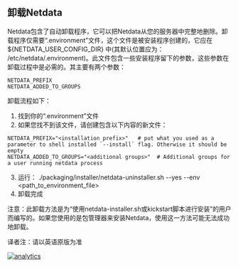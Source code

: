 ## 卸载Netdata

Netdata包含了自动卸载程序，它可以把Netdata从您的服务器中完整地删除。卸载程序仅需要“.environment”文件，这个文件是被安装程序创建的，它应在${NETDATA_USER_CONFIG_DIR} 中(其默认位置应为： /etc/netdata/.environment)。此文件包含一些安装程序留下的参数，这些参数在卸载过程中是必需的。其主要有两个参数：
```
NETDATA_PREFIX
NETDATA_ADDED_TO_GROUPS
```

卸载流程如下：

1. 找到你的“.environment”文件
2. 如果您找不到该文件，请创建包含以下内容的新文件：
```
NETDATA_PREFIX="<installation prefix>"   # put what you used as a parameter to shell installed `--install` flag. Otherwise it should be empty
NETDATA_ADDED_TO_GROUPS="<additional groups>"  # Additional groups for a user running netdata process
```
3. 运行： ./packaging/installer/netdata-uninstaller.sh --yes --env <path_to_environment_file>
4. 卸载完成

注意：此卸载方法是为“使用netdata-installer.sh或kickstart脚本进行安装”的用户而编写的。如果您使用的是包管理器来安装Netdata，使用这一方法可能无法成功地卸载。

译者注：请以英语原版为准

[![analytics](https://www.google-analytics.com/collect?v=1&aip=1&t=pageview&_s=1&ds=github&dr=https%3A%2F%2Fgithub.com%2Fnetdata%2Fnetdata&dl=https%3A%2F%2Fmy-netdata.io%2Fgithub%2Finstaller%2FUNINSTALL&_u=MAC~&cid=5792dfd7-8dc4-476b-af31-da2fdb9f93d2&tid=UA-64295674-3)]()
